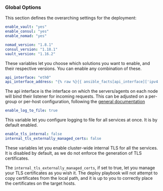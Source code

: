 ### Global Options

This section defines the overarching settings for the deployment:

```yaml
enable_vault: "yes"
enable_consul: "yes"
enable_nomad: "yes"

nomad_version: "1.8.1"
consul_version: "1.18.1"
vault_version: "1.16.2"
```
These variables let you choose which solutions you want to enable, and their respective versions. You can enable any combination of these.


```yaml
api_interface: "eth0"
api_interface_address: "{% raw %}{{ ansible_facts[api_interface]['ipv4']['address'] }}{% endraw %}"
```
The api interface is the interface on which the servers/agents on each node will bind their listener for incoming requests. This can be adjusted on a per-group or per-host configuration, following the [general documentation](general-informations.md/#sub-configuration-directories)


```yaml
enable_log_to_file: true
```
This variable let you configure logging to file for all services at once. It is by default enabled.

```yaml
enable_tls_internal: false
internal_tls_externally_managed_certs: false
```
These variables let you enable cluster-wide internal TLS for all the services. It is disabled by default, as we do not enforce the generation of TLS certificates.

The `internal_tls_externally_managed_certs`, if set to true, let you manage your TLS certificates as you wish it. The deploy playbook will not attempt to copy certificates from the local path, and it is up to you to correctly place the certificates on the target hosts.
